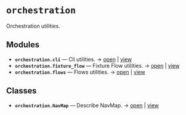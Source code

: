 # `orchestration`

Orchestration utilities.

<!-- START doctoc generated TOC please keep comment here to allow auto update -->
<!-- END doctoc generated TOC please keep comment here to allow auto update -->

## Modules

- **`orchestration.cli`** — Cli utilities. → [open](vscode://file//home/paul/kgfoundry/src/orchestration/cli.py:1:1) | [view](https://github.com/github.com/paul-heyse/blob/bc0c8711d5066ab1bfcf1456260c83f7ca0f224f/src/orchestration/cli.py#L1)
- **`orchestration.fixture_flow`** — Fixture Flow utilities. → [open](vscode://file//home/paul/kgfoundry/src/orchestration/fixture_flow.py:1:1) | [view](https://github.com/github.com/paul-heyse/blob/bc0c8711d5066ab1bfcf1456260c83f7ca0f224f/src/orchestration/fixture_flow.py#L1)
- **`orchestration.flows`** — Flows utilities. → [open](vscode://file//home/paul/kgfoundry/src/orchestration/flows.py:1:1) | [view](https://github.com/github.com/paul-heyse/blob/bc0c8711d5066ab1bfcf1456260c83f7ca0f224f/src/orchestration/flows.py#L1)

## Classes

- **`orchestration.NavMap`** — Describe NavMap. → [open](vscode://file//home/paul/kgfoundry/src/kgfoundry_common/navmap_types.py:32:1) | [view](https://github.com/github.com/paul-heyse/blob/bc0c8711d5066ab1bfcf1456260c83f7ca0f224f/src/kgfoundry_common/navmap_types.py#L32-L45)
<!-- agent:readme v1 sha:bc0c8711d5066ab1bfcf1456260c83f7ca0f224f content:1cc038677a38 -->
